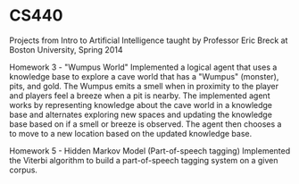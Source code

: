 CS440
=====

Projects from Intro to Artificial Intelligence taught by Professor Eric Breck at Boston University, Spring 2014

Homework 3 - "Wumpus World" 
Implemented a logical agent that uses a knowledge base to explore a cave world that has a "Wumpus" (monster), pits, and gold. 
The Wumpus emits a smell when in proximity to the player and players feel a breeze when a pit is nearby. 
The implemented agent works by representing knowledge about the cave world in a knowledge base and 
alternates exploring new spaces and updating the knowledge base based on if a smell or breeze is observed. 
The agent then chooses a to move to a new location based on the updated knowledge base.

Homework 5 - Hidden Markov Model (Part-of-speech tagging) 
Implemented the Viterbi algorithm to build a part-of-speech tagging system on a given corpus.
